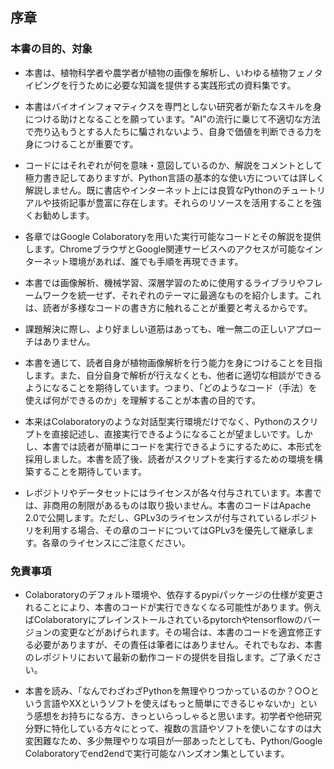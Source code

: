 ## 序章
### 本書の目的、対象

- 本書は、植物科学者や農学者が植物の画像を解析し、いわゆる植物フェノタイピングを行うために必要な知識を提供する実践形式の資料集です。

- 本書はバイオインフォマティクスを専門としない研究者が新たなスキルを身につける助けとなることを願っています。"AI"の流行に乗じて不適切な方法で売り込もうとする人たちに騙されないよう、自身で価値を判断できる力を身につけることが重要です。

- コードにはそれぞれが何を意味・意図しているのか、解説をコメントとして極力書き記してありますが、Python言語の基本的な使い方については詳しく解説しません。既に書店やインターネット上には良質なPythonのチュートリアルや技術記事が豊富に存在します。それらのリソースを活用することを強くお勧めします。

- 各章ではGoogle Colaboratoryを用いた実行可能なコードとその解説を提供します。ChromeブラウザとGoogle関連サービスへのアクセスが可能なインターネット環境があれば、誰でも手順を再現できます。

- 本書では画像解析、機械学習、深層学習のために使用するライブラリやフレームワークを統一せず、それぞれのテーマに最適なものを紹介します。これは、読者が多様なコードの書き方に触れることが重要と考えるからです。

- 課題解決に際し、より好ましい道筋はあっても、唯一無二の正しいアプローチはありません。

- 本書を通じて、読者自身が植物画像解析を行う能力を身につけることを目指します。また、自分自身で解析が行えなくとも、他者に適切な相談ができるようになることを期待しています。つまり、「どのようなコード（手法）を使えば何ができるのか」を理解することが本書の目的です。

- 本来はColaboratoryのような対話型実行環境だけでなく、Pythonのスクリプトを直接記述し、直接実行できるようになることが望ましいです。しかし、本書では読者が簡単にコードを実行できるようにするために、本形式を採用しました。本書を読了後、読者がスクリプトを実行するための環境を構築することを期待しています。

- レポジトリやデータセットにはライセンスが各々付与されています。本書では、非商用の制限があるものは取り扱いません。本書のコードはApache 2.0で公開します。ただし、GPLv3のライセンスが付与されているレポジトリを利用する場合、その章のコードについてはGPLv3を優先して継承します。各章のライセンスにご注意ください。


### 免責事項
- Colaboratoryのデフォルト環境や、依存するpypiパッケージの仕様が変更されることにより、本書のコードが実行できなくなる可能性があります。例えばColaboratoryにプレインストールされているpytorchやtensorflowのバージョンの変更などがあげられます。その場合は、本書のコードを適宜修正する必要がありますが、その責任は筆者にはありません。それでもなお、本書のレポジトリにおいて最新の動作コードの提供を目指します。ご了承ください。

- 本書を読み、「なんでわざわざPythonを無理やりつかっているのか？○○という言語やXXというソフトを使えばもっと簡単にできるじゃないか」という感想をお持ちになる方、きっといらっしゃると思います。初学者や他研究分野に特化している方々にとって、複数の言語やソフトを使いこなすのは大変困難なため、多少無理やりな項目が一部あったとしても、Python/Google Colaboratoryでend2endで実行可能なハンズオン集としています。